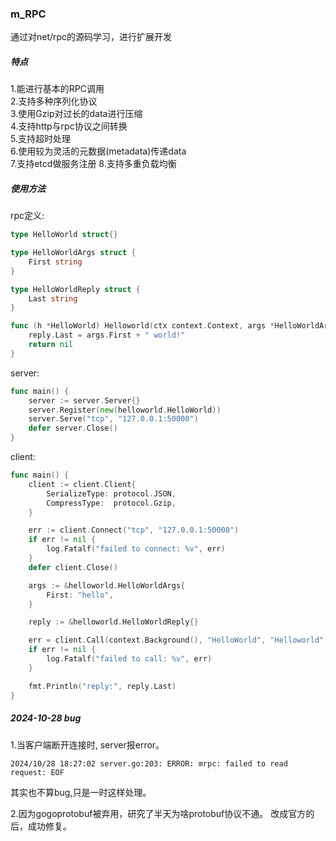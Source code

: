 ### m_RPC

通过对net/rpc的源码学习，进行扩展开发

##### 特点

1.能进行基本的RPC调用  
2.支持多种序列化协议  
3.使用Gzip对过长的data进行压缩  
4.支持http与rpc协议之间转换  
5.支持超时处理  
6.使用较为灵活的元数据(metadata)传递data  
7.支持etcd做服务注册
8.支持多重负载均衡

##### 使用方法

rpc定义:
```go
type HelloWorld struct{}

type HelloWorldArgs struct {
	First string
}

type HelloWorldReply struct {
	Last string
}

func (h *HelloWorld) Helloworld(ctx context.Context, args *HelloWorldArgs, reply *HelloWorldReply) error {
	reply.Last = args.First + " world!"
	return nil
}

```

server:
```go
func main() {
	server := server.Server{}
	server.Register(new(helloworld.HelloWorld))
	server.Serve("tcp", "127.0.0.1:50000")
	defer server.Close()
}

```

client:
```go
func main() {
	client := client.Client{
		SerializeType: protocol.JSON,
		CompressType:  protocol.Gzip,
	}

	err := client.Connect("tcp", "127.0.0.1:50000")
	if err != nil {
		log.Fatalf("failed to connect: %v", err)
	}
	defer client.Close()

	args := &helloworld.HelloWorldArgs{
		First: "hello",
	}

	reply := &helloworld.HelloWorldReply{}

	err = client.Call(context.Background(), "HelloWorld", "Helloworld", args, reply)
	if err != nil {
		log.Fatalf("failed to call: %v", err)
	}

	fmt.Println("reply:", reply.Last)
}

```

##### 2024-10-28 bug
1.当客户端断开连接时, server报error。
```
2024/10/28 18:27:02 server.go:203: ERROR: mrpc: failed to read request: EOF
```
其实也不算bug,只是一时这样处理。

2.因为gogoprotobuf被弃用，研究了半天为啥protobuf协议不通。
改成官方的后，成功修复。
